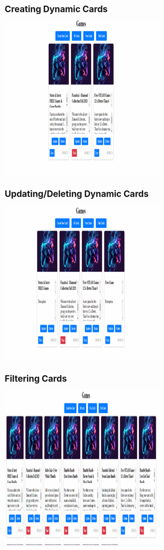 # Creating Dynamic Cards
<p align="center">
  <img width="500" height="500" src="https://github.com/SagerKudrick/flask-react-game-scraper/blob/main/readme-images/creating.gif">
</p>

# Updating/Deleting Dynamic Cards
<p align="center">
  <img width="500" height="500" src="https://github.com/SagerKudrick/flask-react-game-scraper/blob/main/readme-images/update-delete.gif">
</p>

# Filtering Cards
<p align="center">
  <img width="500" height="500" src="https://github.com/SagerKudrick/flask-react-game-scraper/blob/main/readme-images/filtering.gif">
</p>
